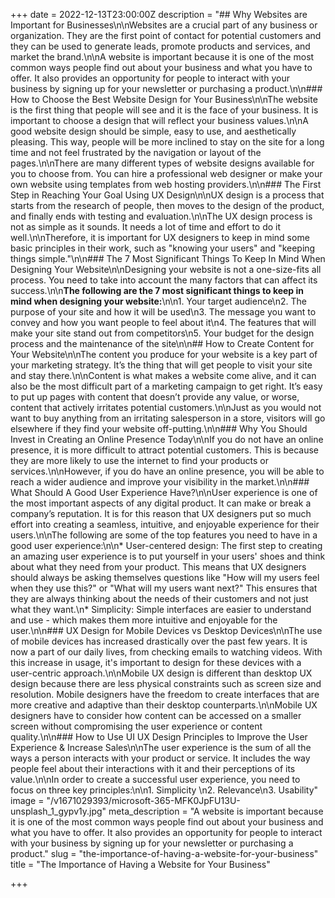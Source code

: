 +++
date = 2022-12-13T23:00:00Z
description = "## Why Websites are Important for Businesses\n\nWebsites are a crucial part of any business or organization. They are the first point of contact for potential customers and they can be used to generate leads, promote products and services, and market the brand.\n\nA website is important because it is one of the most common ways people find out about your business and what you have to offer. It also provides an opportunity for people to interact with your business by signing up for your newsletter or purchasing a product.\n\n### How to Choose the Best Website Design for Your Business\n\nThe website is the first thing that people will see and it is the face of your business. It is important to choose a design that will reflect your business values.\n\nA good website design should be simple, easy to use, and aesthetically pleasing. This way, people will be more inclined to stay on the site for a long time and not feel frustrated by the navigation or layout of the pages.\n\nThere are many different types of website designs available for you to choose from. You can hire a professional web designer or make your own website using templates from web hosting providers.\n\n### The First Step in Reaching Your Goal Using UX Design\n\nUX design is a process that starts from the research of people, then moves to the design of the product, and finally ends with testing and evaluation.\n\nThe UX design process is not as simple as it sounds. It needs a lot of time and effort to do it well.\n\nTherefore, it is important for UX designers to keep in mind some basic principles in their work, such as \"knowing your users\" and \"keeping things simple.\"\n\n### The 7 Most Significant Things To Keep In Mind When Designing Your Website\n\nDesigning your website is not a one-size-fits all process. You need to take into account the many factors that can affect its success.\n\n**The following are the 7 most significant things to keep in mind when designing your website:**\n\n1. Your target audience\n2. The purpose of your site and how it will be used\n3. The message you want to convey and how you want people to feel about it\n4. The features that will make your site stand out from competitors\n5. Your budget for the design process and the maintenance of the site\n\n## How to Create Content for Your Website\n\nThe content you produce for your website is a key part of your marketing strategy. It’s the thing that will get people to visit your site and stay there.\n\nContent is what makes a website come alive, and it can also be the most difficult part of a marketing campaign to get right. It’s easy to put up pages with content that doesn’t provide any value, or worse, content that actively irritates potential customers.\n\nJust as you would not want to buy anything from an irritating salesperson in a store, visitors will go elsewhere if they find your website off-putting.\n\n### Why You Should Invest in Creating an Online Presence Today\n\nIf you do not have an online presence, it is more difficult to attract potential customers. This is because they are more likely to use the internet to find your products or services.\n\nHowever, if you do have an online presence, you will be able to reach a wider audience and improve your visibility in the market.\n\n### What Should A Good User Experience Have?\n\nUser experience is one of the most important aspects of any digital product. It can make or break a company’s reputation. It is for this reason that UX designers put so much effort into creating a seamless, intuitive, and enjoyable experience for their users.\n\nThe following are some of the top features you need to have in a good user experience:\n\n* User-centered design: The first step to creating an amazing user experience is to put yourself in your users' shoes and think about what they need from your product. This means that UX designers should always be asking themselves questions like \"How will my users feel when they use this?\" or \"What will my users want next?\" This ensures that they are always thinking about the needs of their customers and not just what they want.\n* Simplicity: Simple interfaces are easier to understand and use - which makes them more intuitive and enjoyable for the user.\n\n### UX Design for Mobile Devices vs Desktop Devices\n\nThe use of mobile devices has increased drastically over the past few years. It is now a part of our daily lives, from checking emails to watching videos. With this increase in usage, it's important to design for these devices with a user-centric approach.\n\nMobile UX design is different than desktop UX design because there are less physical constraints such as screen size and resolution. Mobile designers have the freedom to create interfaces that are more creative and adaptive than their desktop counterparts.\n\nMobile UX designers have to consider how content can be accessed on a smaller screen without compromising the user experience or content quality.\n\n### How to Use UI UX Design Principles to Improve the User Experience & Increase Sales\n\nThe user experience is the sum of all the ways a person interacts with your product or service. It includes the way people feel about their interactions with it and their perceptions of its value.\n\nIn order to create a successful user experience, you need to focus on three key principles:\n\n1. Simplicity \n2. Relevance\n3. Usability"
image = "/v1671029393/microsoft-365-MFK0JpFU13U-unsplash_1_gypv1y.jpg"
meta_description = "A website is important because it is one of the most common ways people find out about your business and what you have to offer. It also provides an opportunity for people to interact with your business by signing up for your newsletter or purchasing a product."
slug = "the-importance-of-having-a-website-for-your-business"
title = "The Importance of Having a Website for Your Business"

+++
